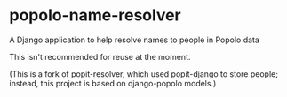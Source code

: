 popolo-name-resolver
====================

A Django application to help resolve names to people in Popolo data

This isn't recommended for reuse at the moment.

(This is a fork of popit-resolver, which used popit-django to
store people; instead, this project is based on django-popolo
models.)

